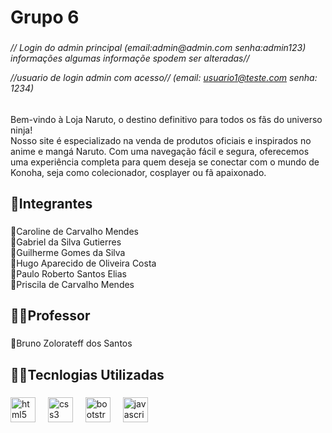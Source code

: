 <h1 align="left">Grupo 6</h1>

###
<h6>// Login do admin principal
(email:admin@admin.com
senha:admin123)<br>
  informações algumas informaçõe spodem ser alteradas//


//usuario de login admin com acesso//
(email: usuario1@teste.com
senha: 1234)</h6>

###

<p align="left">Bem-vindo à Loja Naruto, o destino definitivo para todos os fãs do universo ninja!<br>Nosso site é especializado na venda de produtos oficiais e inspirados no anime e mangá Naruto. Com uma navegação fácil e segura, oferecemos uma experiência completa para quem deseja se conectar com o mundo de Konoha, seja como colecionador, cosplayer ou fã apaixonado.</p>

###

<h2 align="left">👥Integrantes</h2>

###

<p align="left">👤Caroline de Carvalho Mendes<br>👤Gabriel da Silva Gutierres<br>👤Guilherme Gomes da Silva<br>👤Hugo Aparecido de Oliveira Costa<br>👤Paulo Roberto Santos Elias<br>👤Priscila de Carvalho Mendes</p>

###

<h2 align="left">👨‍🏫Professor</h2>

###

<p align="left">👤Bruno Zolorateff dos Santos</p>

###

<h2 align="left">🧑‍💻Tecnlogias Utilizadas</h2>

###

<div align="left">
  <img src="https://cdn.jsdelivr.net/gh/devicons/devicon/icons/html5/html5-original.svg" height="40" alt="html5 logo"  />
  <img width="12" />
  <img src="https://cdn.jsdelivr.net/gh/devicons/devicon/icons/css3/css3-original.svg" height="40" alt="css3 logo"  />
  <img width="12" />
  <img src="https://cdn.jsdelivr.net/gh/devicons/devicon/icons/bootstrap/bootstrap-original.svg" height="40" alt="bootstrap logo"  />
  <img width="12" />
  <img src="https://cdn.jsdelivr.net/gh/devicons/devicon/icons/javascript/javascript-original.svg" height="40" alt="javascript logo"  />
</div>




###
